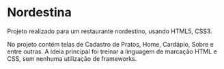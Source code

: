 # Nordestina
Projeto realizado para um restaurante nordestino, usando HTML5, CSS3.

 No projeto contém telas de Cadastro de Pratos, Home, Cardápio, Sobre e entre outras. A ideia principal foi treinar a linguagem de marcação HTML e CSS, sem nenhuma utilização de frameworks.
